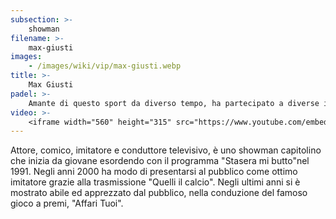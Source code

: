 ```yaml
---
subsection: >-
    showman
filename: >-
    max-giusti
images:
    - /images/wiki/vip/max-giusti.webp
title: >-
    Max Giusti
padel: >-
    Amante di questo sport da diverso tempo, ha partecipato a diverse inizative e competizioni solidali; anche lui, da cittadino Romano, ha iniziato a giocare con la rapida espansione dello sport a livello cittadino e regionale insieme a calciatori e colleghi del mondo dello spettacolo
video: >-
    <iframe width="560" height="315" src="https://www.youtube.com/embed/697P1iOSf80" title="YouTube video player" frameborder="0" allow="accelerometer; autoplay; clipboard-write; encrypted-media; gyroscope; picture-in-picture" allowfullscreen></iframe>
---
```

Attore, comico, imitatore e conduttore televisivo, è uno showman capitolino che inizia da giovane esordendo con il programma "Stasera mi butto"nel 1991. Negli anni 2000 ha modo di presentarsi al pubblico come ottimo imitatore grazie alla trasmissione "Quelli il calcio". Negli ultimi anni si è mostrato abile ed apprezzato dal pubblico, nella conduzione del famoso gioco a premi, "Affari Tuoi".